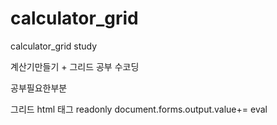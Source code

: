 # calculator_grid
calculator_grid study

계산기만들기 + 그리드 공부 수코딩


공부필요한부분

그리드
html 태그 readonly
document.forms.output.value+=
eval
